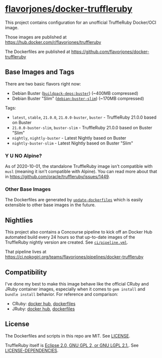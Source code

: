 # [flavorjones/docker-truffleruby](https://github.com/flavorjones/docker-truffleruby)

This project contains configuration for an unofficial TruffleRuby Docker/OCI image.

Those images are published at https://hub.docker.com/r/flavorjones/truffleruby

The Dockerfiles are published at https://github.com/flavorjones/docker-truffleruby


## Base Images and Tags

There are two basic flavors right now:

- Debian Buster ([`buildpack-deps:buster`](https://hub.docker.com/_/buildpack-deps)) (~400MB compressed)
- Debian Buster "Slim" ([`debian:buster-slim`](https://hub.docker.com/_/debian)) (~170MB compressed)

Tags:

- `latest`, `stable`, `21.0.0`, `21.0.0-buster`, `buster` - TruffleRuby 21.0.0 based on Buster
- `21.0.0-buster-slim`, `buster-slim` - TruffleRuby 21.0.0 based on Buster "Slim"
- `nightly`, `nightly-buster` - Latest Nightly based on Buster
- `nightly-buster-slim` - Latest Nightly based on Buster "Slim"


### Y U NO Alpine?

As of 2020-10-01, the standalone TruffleRuby image isn't compatible with `musl` (meaning it isn't compatible with Alpine). You can read more about that in https://github.com/oracle/truffleruby/issues/1449.


### Other Base Images

The Dockerfiles are generated by [`update-dockerfiles`](update-dockerfiles) which is easily extensible to other base images in the future.


## Nightlies

This project also contains a Concourse pipeline to kick off an Docker Hub automated build every 24 hours so that up-to-date images of the TruffleRuby nightly version are created. See [`ci/pipeline.yml`](ci/pipeline.yml).

That pipeline lives at https://ci.nokogiri.org/teams/flavorjones/pipelines/docker-truffleruby


## Compatibility

I've done my best to make this image behave like the official CRuby and JRuby container images, especially when it comes to `gem install` and `bundle install` behavior. For reference and comparison:

- CRuby: [docker hub](https://hub.docker.com/_/ruby), [dockerfiles](https://github.com/docker-library/ruby/)
- JRuby: [docker hub](https://hub.docker.com/_/jruby), [dockerfiles](https://github.com/cpuguy83/docker-jruby/)


## License

The Dockerfiles and scripts in this repo are MIT. See [LICENSE](LICENSE).

TruffleRuby itself is [Eclipse 2.0, GNU GPL 2, or GNU LGPL 2.1.](https://github.com/oracle/truffleruby/blob/master/LICENCE.md). See [LICENSE-DEPENDENCIES](LICENSE-DEPENDENCIES).
